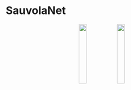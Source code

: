 # SauvolaNet

<center class="header">
    <img src="https://www.um.edu.mo/wp-content/uploads/2020/09/UM-Logo_V-Black-1024x813.png" width="20%"><img src="https://viplab.cis.um.edu.mo/images/logo_5.JPG" width="20%">    
</center>

